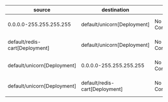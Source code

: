 | source | destination | dir1 | dir2 | diff-type |
|--------|-------------|------|------|-----------|
| 0.0.0.0-255.255.255.255 | default/unicorn[Deployment] | No Connections | All Connections | added (workload default/unicorn[Deployment] added) |
| default/redis-cart[Deployment] | default/unicorn[Deployment] | No Connections | All Connections | added (workload default/unicorn[Deployment] added) |
| default/unicorn[Deployment] | 0.0.0.0-255.255.255.255 | No Connections | All Connections | added (workload default/unicorn[Deployment] added) |
| default/unicorn[Deployment] | default/redis-cart[Deployment] | No Connections | All Connections | added (workload default/unicorn[Deployment] added) |